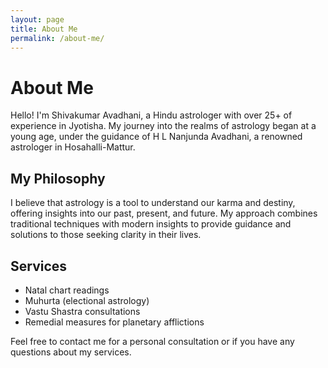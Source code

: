 ```yaml
---
layout: page
title: About Me
permalink: /about-me/
---
```


# About Me

Hello! I'm Shivakumar Avadhani, a Hindu astrologer with over 25+ of experience in Jyotisha. My journey into the realms of astrology began at a young age, under the guidance of H L Nanjunda Avadhani, a renowned astrologer in Hosahalli-Mattur.

## My Philosophy

I believe that astrology is a tool to understand our karma and destiny, offering insights into our past, present, and future. My approach combines traditional techniques with modern insights to provide guidance and solutions to those seeking clarity in their lives.

## Services

- Natal chart readings
- Muhurta (electional astrology)
- Vastu Shastra consultations
- Remedial measures for planetary afflictions

Feel free to contact me for a personal consultation or if you have any questions about my services.
